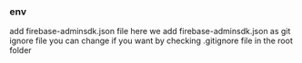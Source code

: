 ### env

add firebase-adminsdk.json file here 
we add firebase-adminsdk.json as git ignore file you can change if you want by checking .gitignore file in the root folder